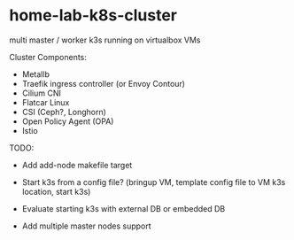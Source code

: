 # home-lab-k8s-cluster

multi master / worker k3s running on virtualbox VMs

Cluster Components:

- Metallb
- Traefik ingress controller (or Envoy Contour)
- Cilium CNI
- Flatcar Linux
- CSI (Ceph?, Longhorn)
- Open Policy Agent (OPA)
- Istio


TODO:

- Add add-node makefile target
- Start k3s from a config file? (bringup VM, template config file to VM k3s location, start k3s)
- Evaluate starting k3s with external DB or embedded DB


- Add multiple master nodes support
